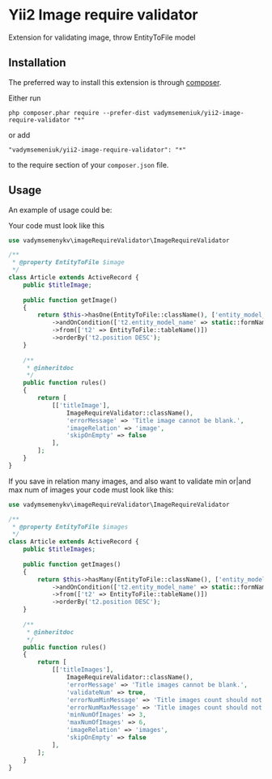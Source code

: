 Yii2 Image require validator 
============================
Extension for validating image, throw EntityToFile model

Installation
------------

The preferred way to install this extension is through [composer](http://getcomposer.org/download/).

Either run

```
php composer.phar require --prefer-dist vadymsemeniuk/yii2-image-require-validator "*"
```

or add

```
"vadymsemeniuk/yii2-image-require-validator": "*"
```

to the require section of your `composer.json` file.


Usage
-----

An example of usage could be:

Your code must look like this

```php
use vadymsemenykv\imageRequireValidator\ImageRequireValidator

/**
 * @property EntityToFile $image
 */
class Article extends ActiveRecord {
    public $titleImage;
    
    public function getImage()
    {
        return $this->hasOne(EntityToFile::className(), ['entity_model_id' => 'id'])
            ->andOnCondition(['t2.entity_model_name' => static::formName(), 't2.attribute' => EntityToFile::TYPE_ARTICLE_TITLE_IMAGE])
            ->from(['t2' => EntityToFile::tableName()])
            ->orderBy('t2.position DESC');
    }
    
    /**
     * @inheritdoc
     */
    public function rules()
    {
        return [
            [['titleImage'],
                ImageRequireValidator::className(),
                'errorMessage' => 'Title image cannot be blank.',
                'imageRelation' => 'image',
                'skipOnEmpty' => false
            ],
        ];
    }   
}
```

If you save in relation many images, and also want to validate min or|and max num of images your code must look like this:

```php
use vadymsemenykv\imageRequireValidator\ImageRequireValidator

/**
 * @property EntityToFile $images
 */
class Article extends ActiveRecord {
    public $titleImages;
    
    public function getImages()
    {
        return $this->hasMany(EntityToFile::className(), ['entity_model_id' => 'id'])
            ->andOnCondition(['t2.entity_model_name' => static::formName(), 't2.attribute' => EntityToFile::TYPE_ARTICLE_TITLE_IMAGE])
            ->from(['t2' => EntityToFile::tableName()])
            ->orderBy('t2.position DESC');
    }
    
    /**
     * @inheritdoc
     */
    public function rules()
    {
        return [
            [['titleImages'],
                ImageRequireValidator::className(),
                'errorMessage' => 'Title images cannot be blank.',
                'validateNum' => true,
                'errorNumMinMessage' => 'Title images count should not be less than 3',
                'errorNumMaxMessage' => 'Title images count should not be more than 6',
                'minNumOfImages' => 3,
                'maxNumOfImages' => 6,
                'imageRelation' => 'images',
                'skipOnEmpty' => false
            ],
        ];
    }   
}
```